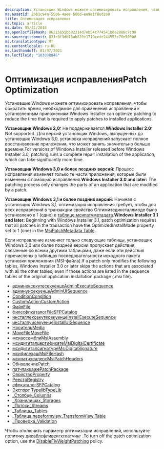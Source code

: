 ```yaml
---
description: Установщик Windows можете оптимизировать исправления, чтобы сократить время, необходимое для применения исправлений к установленным приложениям.
ms.assetid: 2bb1c94a-55b6-4aee-b86d-ee9e1f8ed290
title: Оптимизация исправления
ms.topic: article
ms.date: 05/31/2018
ms.openlocfilehash: 86215855bb02314d7eb54c774541b0a2086c7c99
ms.sourcegitcommit: 831e8f3db78ab820e1710cede244553c70e50500
ms.translationtype: MT
ms.contentlocale: ru-RU
ms.lasthandoff: 01/07/2021
ms.locfileid: "103898846"
---
```

# <a name="patch-optimization"></a><span data-ttu-id="75233-103">Оптимизация исправления</span><span class="sxs-lookup"><span data-stu-id="75233-103">Patch Optimization</span></span>

<span data-ttu-id="75233-104">Установщик Windows можете оптимизировать исправления, чтобы сократить время, необходимое для применения исправлений к установленным приложениям.</span><span class="sxs-lookup"><span data-stu-id="75233-104">Windows Installer can optimize patching to reduce the time that is required to apply patches to installed applications.</span></span>

<span data-ttu-id="75233-105">**Установщик Windows 2,0:** Не поддерживается.</span><span class="sxs-lookup"><span data-stu-id="75233-105">**Windows Installer 2.0:** Not supported.</span></span> <span data-ttu-id="75233-106">Для версий установщик Windows, выпущенных до установщик Windows 3,0, установка исправлений запускает полное восстановление приложения, что может занять значительно больше времени.</span><span class="sxs-lookup"><span data-stu-id="75233-106">For versions of Windows Installer released before Windows Installer 3.0, patching runs a complete repair installation of the application, which can take significantly more time.</span></span>

<span data-ttu-id="75233-107">**Установщик Windows 3,0 и более поздних версий:** Процесс исправления изменяет только те части приложения, которые были изменены с помощью исправления.</span><span class="sxs-lookup"><span data-stu-id="75233-107">**Windows Installer 3.0 and later:** The patching process only changes the parts of an application that are modified by a patch.</span></span>

<span data-ttu-id="75233-108">**Установщик Windows 3,1 и более поздних версий:** Начиная с установщик Windows 3,1, оптимизация исправления требует, чтобы для всех исправлений в транзакции свойство Оптимизединсталлмоде было установлено в 1 (одно) в [таблице мсипатчметадата](msipatchmetadata-table.md).</span><span class="sxs-lookup"><span data-stu-id="75233-108">**Windows Installer 3.1 and later:** Beginning with Windows Installer 3.1, patch optimization requires that all patches in the transaction have the OptimizedInstallMode property set to 1 (one) in the [MsiPatchMetadata Table](msipatchmetadata-table.md).</span></span>

<span data-ttu-id="75233-109">Если исправление изменяет только следующие таблицы, установщик Windows 3,0 или более поздней версии пропускает действия, связанные со всеми другими таблицами, даже если эти действия перечислены в таблицах последовательности исходного пакета установки приложения (MSI-файла).</span><span class="sxs-lookup"><span data-stu-id="75233-109">If a patch only modifies the following tables, Windows Installer 3.0 or later skips the actions that are associated with all the other tables, even if those actions are listed in the sequence tables of the original application installation package (.msi file).</span></span>

-   [<span data-ttu-id="75233-110">админексекутесекуенце</span><span class="sxs-lookup"><span data-stu-id="75233-110">AdminExecuteSequence</span></span>](adminexecutesequence-table.md)
-   [<span data-ttu-id="75233-111">админуисекуенце</span><span class="sxs-lookup"><span data-stu-id="75233-111">AdminUISequence</span></span>](adminuisequence-table.md)
-   [<span data-ttu-id="75233-112">Condition</span><span class="sxs-lookup"><span data-stu-id="75233-112">Condition</span></span>](condition-table.md)
-   [<span data-ttu-id="75233-113">CustomAction</span><span class="sxs-lookup"><span data-stu-id="75233-113">CustomAction</span></span>](customaction-table.md)
-   [<span data-ttu-id="75233-114">Файл</span><span class="sxs-lookup"><span data-stu-id="75233-114">File</span></span>](file-table.md)
-   [<span data-ttu-id="75233-115">филесфпкаталог</span><span class="sxs-lookup"><span data-stu-id="75233-115">FileSFPCatalog</span></span>](filesfpcatalog-table.md)
-   [<span data-ttu-id="75233-116">инсталлексекутесекуенце</span><span class="sxs-lookup"><span data-stu-id="75233-116">InstallExecuteSequence</span></span>](installexecutesequence-table.md)
-   [<span data-ttu-id="75233-117">инсталлуисекуенце</span><span class="sxs-lookup"><span data-stu-id="75233-117">InstallUISequence</span></span>](installuisequence-table.md)
-   [<span data-ttu-id="75233-118">Носитель</span><span class="sxs-lookup"><span data-stu-id="75233-118">Media</span></span>](media-table.md)
-   [<span data-ttu-id="75233-119">MoveFile</span><span class="sxs-lookup"><span data-stu-id="75233-119">MoveFile</span></span>](movefile-table.md)
-   [<span data-ttu-id="75233-120">мсиассембли</span><span class="sxs-lookup"><span data-stu-id="75233-120">MsiAssembly</span></span>](msiassembly-table.md)
-   [<span data-ttu-id="75233-121">мсидигиталцертификате</span><span class="sxs-lookup"><span data-stu-id="75233-121">MsiDigitalCertificate</span></span>](msidigitalcertificate-table.md)
-   [<span data-ttu-id="75233-122">мсидигиталсигнатуре</span><span class="sxs-lookup"><span data-stu-id="75233-122">MsiDigitalSignature</span></span>](msidigitalsignature-table.md)
-   [<span data-ttu-id="75233-123">мсифилехаш</span><span class="sxs-lookup"><span data-stu-id="75233-123">MsiFileHash</span></span>](msifilehash-table.md)
-   [<span data-ttu-id="75233-124">мсипатчхеадерс</span><span class="sxs-lookup"><span data-stu-id="75233-124">MsiPatchHeaders</span></span>](msipatchheaders-table.md)
-   [<span data-ttu-id="75233-125">Обновление</span><span class="sxs-lookup"><span data-stu-id="75233-125">Patch</span></span>](patch-table.md)
-   [<span data-ttu-id="75233-126">патчпаккаже</span><span class="sxs-lookup"><span data-stu-id="75233-126">PatchPackage</span></span>](patchpackage-table.md)
-   [<span data-ttu-id="75233-127">Свойство</span><span class="sxs-lookup"><span data-stu-id="75233-127">Property</span></span>](property-table.md)
-   [<span data-ttu-id="75233-128">Реестр</span><span class="sxs-lookup"><span data-stu-id="75233-128">Registry</span></span>](registry-table.md)
-   [<span data-ttu-id="75233-129">сфпкаталог</span><span class="sxs-lookup"><span data-stu-id="75233-129">SFPCatalog</span></span>](sfpcatalog-table.md)
-   [<span data-ttu-id="75233-130">Экспорт Typelib</span><span class="sxs-lookup"><span data-stu-id="75233-130">TypeLib</span></span>](typelib-table.md)
-   [<span data-ttu-id="75233-131">\_Столбце</span><span class="sxs-lookup"><span data-stu-id="75233-131">\_Columns</span></span>](-columns-table.md)
-   [<span data-ttu-id="75233-132">\_Хранилищах</span><span class="sxs-lookup"><span data-stu-id="75233-132">\_Storages</span></span>](-storages-table.md)
-   [<span data-ttu-id="75233-133">\_Потоки</span><span class="sxs-lookup"><span data-stu-id="75233-133">\_Streams</span></span>](-streams-table.md)
-   [<span data-ttu-id="75233-134">\_Таблицы</span><span class="sxs-lookup"><span data-stu-id="75233-134">\_Tables</span></span>](-tables-table.md)
-   [<span data-ttu-id="75233-135">\_Таблица переformview</span><span class="sxs-lookup"><span data-stu-id="75233-135">\_TransformView Table</span></span>](-transformview-table.md)
-   [<span data-ttu-id="75233-136">\_Проверка</span><span class="sxs-lookup"><span data-stu-id="75233-136">\_Validation</span></span>](-validation-table.md)

<span data-ttu-id="75233-137">Чтобы отключить параметр оптимизации исправлений, используйте политику [дисаблефливеигхтпатчинг](disableflyweightpatching.md) .</span><span class="sxs-lookup"><span data-stu-id="75233-137">To turn off the patch optimization option, use the [DisableFlyWeightPatching](disableflyweightpatching.md) policy.</span></span>

 

 



